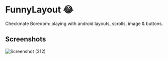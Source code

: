 # FunnyLayout 😂
Checkmate Boredom: playing with android layouts, scrolls, image &amp; buttons.

## Screenshots
![Screenshot (312)](https://user-images.githubusercontent.com/63474307/177710156-ba432173-cc3c-4e1c-a68b-952915f8a0be.png)

